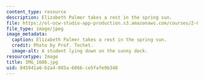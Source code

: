 ```yaml
---
content_type: resource
description: Elizabeth Palmer takes a rest in the spring sun.
file: https://ol-ocw-studio-app-production.s3.amazonaws.com/courses/2-011-introduction-to-ocean-science-and-engineering-spring-2006/845941a6b2a4085a6066ce5fafe9b348_IMG_1686.jpg
file_type: image/jpeg
image_metadata:
  caption: Elizabeth Palmer takes a rest in the spring sun.
  credit: Photo by Prof. Techet.
  image-alt: A student lying down on the sunny dock.
resourcetype: Image
title: IMG_1686.jpg
uid: 845941a6-b2a4-085a-6066-ce5fafe9b348
---
```

